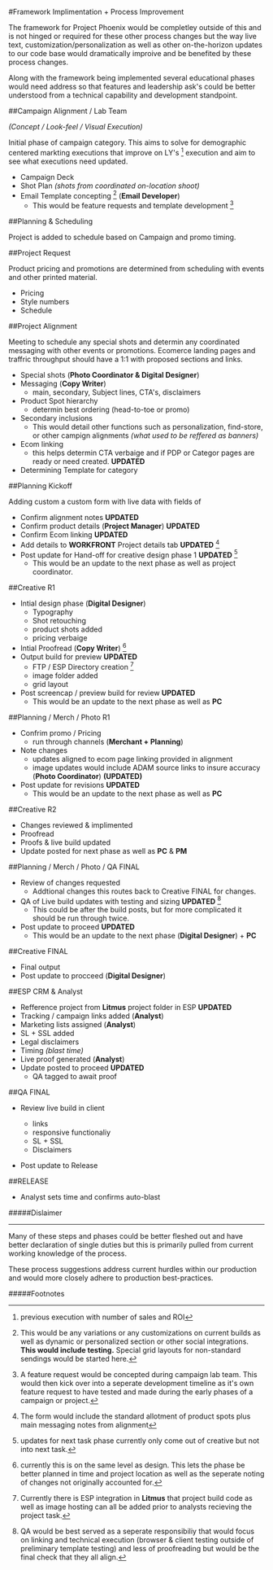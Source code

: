 #Framework Implimentation + Process Improvement

The framework for Project Phoenix would be completley outside of this and is not hinged or required for these other process changes but the way live text, customization/personalization as well as other on-the-horizon updates to our code base would dramatically improive and be benefited by these process changes.

Along with the framework being implemented several educational phases would need address so that features and leadership ask's could be better understood from a technical capability and development standpoint.

##Campaign Alignment / Lab Team

*(Concept / Look-feel / Visual Execution)*

Initial phase of campaign category. This aims to solve for demographic centered markting executions that improve on LY's [^last-year] execution and aim to see what executions need updated.

* Campaign Deck 
* Shot Plan *(shots from coordinated on-location shoot)*
* Email Template concepting [^email-template1] (**Email Developer**)
	* This would be feature requests and template development [^feature-request1]

##Planning & Scheduling

Project is added to schedule based on Campaign and promo timing.

##Project Request

Product pricing and promotions are determined from scheduling with events and other printed material.

* Pricing
* Style numbers
* Schedule

##Project Alignment 

Meeting to schedule any special shots and determin any coordinated messaging with other events or promotions. Ecomerce landing pages and traffric throughput should have a 1:1 with proposed sections and links.

* Special shots (**Photo Coordinator & Digital Designer**)
* Messaging (**Copy Writer**)
	* main, secondary, Subject lines, CTA's, disclaimers
* Product Spot hierarchy
	* determin best ordering (head-to-toe or promo)
* Secondary inclusions
	* This would detail other functions such as personalization, find-store, or other campign alignments *(what used to be reffered as banners)*
* Ecom linking 
	* this helps determin CTA verbaige and if PDP or Categor pages are ready or need created. **UPDATED**
* Determining Template for category

##Planning Kickoff

Adding custom a custom form with live data with fields of 

* Confirm alignment notes **UPDATED**
* Confirm product details (**Project Manager**) **UPDATED**
* Confirm Ecom linking **UPDATED**
* Add details to **WORKFRONT** Project details tab **UPDATED** [^custom-form1]
* Post update for Hand-off for creative design phase 1 **UPDATED** [^update1]
	* This would be an update to the next phase as well as project coordinator.

##Creative R1

* Intial design phase (**Digital Designer**)
	* Typography
	* Shot retouching
	* product shots added
	* pricing verbaige
* Intial Proofread (**Copy Writer**) [^proofread1]
* Output build for preview **UPDATED**
	* FTP / ESP Directory creation [^litmus-esp1]
	* image folder added
	* grid layout 
* Post screencap / preview build for review **UPDATED**
	* This would be an update to the next phase as well as **PC**
	
##Planning / Merch / Photo R1

* Confrim promo / Pricing
	* run through channels (**Merchant + Planning**)
* Note changes
	* updates aligned to ecom page linking provided in alignment
	* image updates would include ADAM source links to insure accuracy (**Photo Coordinator**) **(UPDATED)**
* Post update for revisions **UPDATED**
	* This would be an update to the next phase as well as **PC**
	
	
##Creative R2

* Changes reviewed & implimented
* Proofread
* Proofs & live build updated
* Update posted for next phase as well as **PC** & **PM**


##Planning / Merch / Photo / QA FINAL

* Review of changes requested
	* Addtional changes this routes back to Creative FINAL for changes.
* QA of Live build updates with testing and sizing **UPDATED** [^quality-assurance1]
	* This could be after the build posts, but for more complicated it should be run through twice.
* Post update to proceed **UPDATED**
	* This would be an update to the next phase (**Digital Designer**) + **PC**		
	
##Creative FINAL

* Final output 
* Post update to procceed (**Digital Designer**)

##ESP CRM & Analyst

* Refference project from **Litmus** project folder in ESP **UPDATED**
* Tracking / campaign links added (**Analyst**)
* Marketing lists assigned (**Analyst**)
* SL + SSL added
* Legal disclaimers
* Timing *(blast time)*
* Live proof generated (**Analyst**)
* Update posted to proceed **UPDATED**
	* QA tagged to await proof

##QA FINAL

* Review live build in client
	* links
	* responsive functionaliy
	* SL + SSL
	* Disclaimers
	
* Post update to Release

##RELEASE

* Analyst sets time and confirms auto-blast

	



#####Dislaimer

---
Many of these steps and phases could be better fleshed out and have better declaration of single duties but this is primarily pulled from current working knowledge of the process.

These process suggestions address current hurdles within our production and would more closely adhere to production best-practices.



#####Footnotes
[^last-year]: previous execution with number of sales and ROI
[^email-template1]: This would be any variations or any customizations on current builds as well as dynamic or personalized section or other social integrations. **This would include testing.** Special grid layouts for non-standard sendings would be started here.
[^update1]: updates for next task phase currently only come out of creative but not into next task.
[^proofread1]: currently this is on the same level as design. This lets the phase be better planned in time and project location as well as the seperate noting of changes not originally accounted for.
[^custom-form1]: The form would include the standard allotment of product spots plus main messaging notes from alignment
[^litmus-esp1]: Currently there is ESP integration in **Litmus** that project build code as well as image hosting can all be added prior to analysts recieving the project task.
[^quality-assurance1]: QA would be best served as a seperate responsibiliy that would focus on linking and technical execution (browser & client testing outside of preliminary template testing) and less of proofreading but would be the final check that they all align.
[^feature-request1]: A feature request would be concepted during campaign lab team. This would then kick over into a seperate development timeline as it's own feature request to have tested and made during the early phases of a campaign or project.
